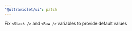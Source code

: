 ```yaml
---
"@ultraviolet/ui": patch
---
```


Fix `<Stack />` and `<Row />` variables to provide default values
